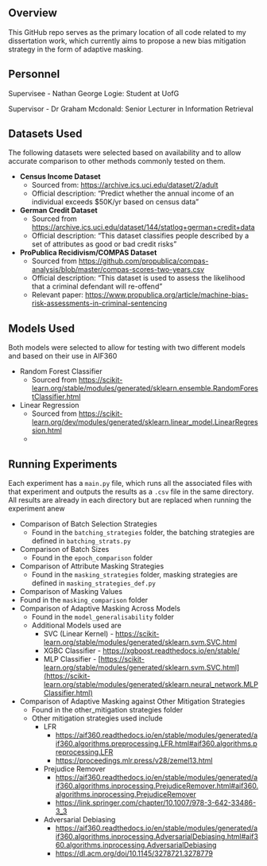 ## Overview

This GitHub repo serves as the primary location of all code related to my dissertation work, which currently aims to
propose a new bias mitigation strategy in the form of adaptive masking.

## Personnel

Supervisee - Nathan George Logie: Student at UofG

Supervisor - Dr Graham Mcdonald: Senior Lecturer in Information Retrieval

## Datasets Used

The following datasets were selected based on availability and to allow accurate comparison to other methods commonly
tested on them.

- **Census Income Dataset**
    - Sourced from: https://archive.ics.uci.edu/dataset/2/adult
    - Official description: “Predict whether the annual income of an individual exceeds $50K/yr based on census data”
- **German Credit Dataset**
    - Sourced from https://archive.ics.uci.edu/dataset/144/statlog+german+credit+data
    - Official description: “This dataset classifies people described by a set of attributes as good or bad credit
      risks”
- **ProPublica Recidivism/COMPAS Dataset**
    - Sourced from https://github.com/propublica/compas-analysis/blob/master/compas-scores-two-years.csv
    - Official description: “This dataset is used to assess the likelihood that a criminal defendant will re-offend”
    - Relevant paper: https://www.propublica.org/article/machine-bias-risk-assessments-in-criminal-sentencing

## Models  Used

Both models were selected to allow for testing with two different models and based on their use in AIF360

- Random Forest Classifier
    - Sourced from https://scikit-learn.org/stable/modules/generated/sklearn.ensemble.RandomForestClassifier.html
- Linear Regression
    - Sourced from https://scikit-learn.org/dev/modules/generated/sklearn.linear_model.LinearRegression.html
    - 
## Running Experiments

Each experiment has a `main.py` file, which runs all the associated files with that experiment and outputs the results as a `.csv` file in the same directory. All results are already in each directory but are replaced when running the experiment anew

- Comparison of Batch Selection Strategies
    - Found in the `batching_strategies` folder, the batching strategies are defined in `batching_strats.py`
- Comparison of Batch Sizes
    - Found in the `epoch_comparison` folder
- Comparison of Attribute Masking Strategies
    - Found in the `masking_strategies` folder, masking strategies are defined in `masking_strategies_def.py`
- Comparison of Masking Values
- Found in the `masking_comparison` folder
- Comparison of Adaptive Masking Across Models
    - Found in the `model_generalisability` folder
    - Additional Models used are
        - SVC (Linear Kernel) - https://scikit-learn.org/stable/modules/generated/sklearn.svm.SVC.html
        - XGBC Classifier - https://xgboost.readthedocs.io/en/stable/
        - MLP Classifier - [https://scikit-learn.org/stable/modules/generated/sklearn.svm.SVC.html](https://scikit-learn.org/stable/modules/generated/sklearn.neural_network.MLPClassifier.html)
- Comparison of Adaptive Masking against Other Mitigation Strategies
    - Found in the other_mitigation strategies folder
    - Other mitigation strategies used include
        - LFR
            - https://aif360.readthedocs.io/en/stable/modules/generated/aif360.algorithms.preprocessing.LFR.html#aif360.algorithms.preprocessing.LFR
            - https://proceedings.mlr.press/v28/zemel13.html
        - Prejudice Remover
            - https://aif360.readthedocs.io/en/stable/modules/generated/aif360.algorithms.inprocessing.PrejudiceRemover.html#aif360.algorithms.inprocessing.PrejudiceRemover
            - https://link.springer.com/chapter/10.1007/978-3-642-33486-3_3
        - Adversarial Debiasing
            - https://aif360.readthedocs.io/en/stable/modules/generated/aif360.algorithms.inprocessing.AdversarialDebiasing.html#aif360.algorithms.inprocessing.AdversarialDebiasing
            - https://dl.acm.org/doi/10.1145/3278721.3278779
